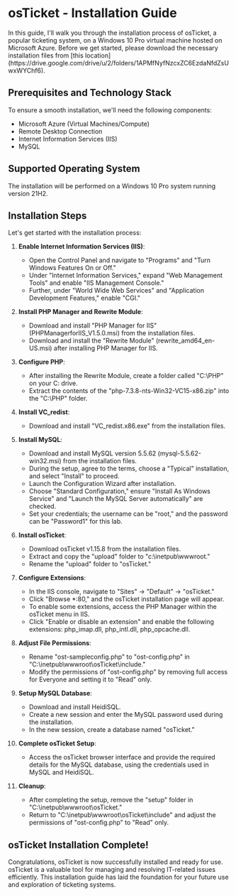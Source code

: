 <h1>osTicket - Installation Guide</h1>
In this guide, I'll walk you through the installation process of osTicket, a popular ticketing system, on a Windows 10 Pro virtual machine hosted on Microsoft Azure. Before we get started, please download the necessary installation files from [this location](https://drive.google.com/drive/u/2/folders/1APMfNyfNzcxZC6EzdaNfdZsUwxWYChf6).

<h2>Prerequisites and Technology Stack</h2>
To ensure a smooth installation, we'll need the following components:

- Microsoft Azure (Virtual Machines/Compute)
- Remote Desktop Connection
- Internet Information Services (IIS)
- MySQL

<h2>Supported Operating System</h2>
The installation will be performed on a Windows 10 Pro system running version 21H2.

<h2>Installation Steps</h2>
Let's get started with the installation process:

1. **Enable Internet Information Services (IIS)**: 
   - Open the Control Panel and navigate to "Programs" and "Turn Windows Features On or Off." 
   - Under "Internet Information Services," expand "Web Management Tools" and enable "IIS Management Console." 
   - Further, under "World Wide Web Services" and "Application Development Features," enable "CGI."

2. **Install PHP Manager and Rewrite Module**:
   - Download and install "PHP Manager for IIS" (PHPManagerforIIS_V1.5.0.msi) from the installation files.
   - Download and install the "Rewrite Module" (rewrite_amd64_en-US.msi) after installing PHP Manager for IIS.

3. **Configure PHP**:
   - After installing the Rewrite Module, create a folder called "C:\PHP" on your C: drive.
   - Extract the contents of the "php-7.3.8-nts-Win32-VC15-x86.zip" into the "C:\PHP" folder.

4. **Install VC_redist**:
   - Download and install "VC_redist.x86.exe" from the installation files.

5. **Install MySQL**:
   - Download and install MySQL version 5.5.62 (mysql-5.5.62-win32.msi) from the installation files.
   - During the setup, agree to the terms, choose a "Typical" installation, and select "Install" to proceed.
   - Launch the Configuration Wizard after installation.
   - Choose "Standard Configuration," ensure "Install As Windows Service" and "Launch the MySQL Server automatically" are checked.
   - Set your credentials; the username can be "root," and the password can be "Password1" for this lab.

6. **Install osTicket**:
   - Download osTicket v1.15.8 from the installation files.
   - Extract and copy the "upload" folder to "c:\inetpub\wwwroot."
   - Rename the "upload" folder to "osTicket."

7. **Configure Extensions**:
   - In the IIS console, navigate to "Sites" -> "Default" -> "osTicket."
   - Click "Browse *:80," and the osTicket installation page will appear.
   - To enable some extensions, access the PHP Manager within the osTicket menu in IIS. 
   - Click "Enable or disable an extension" and enable the following extensions: php_imap.dll, php_intl.dll, php_opcache.dll.

8. **Adjust File Permissions**:
   - Rename "ost-sampleconfig.php" to "ost-config.php" in "C:\inetpub\wwwroot\osTicket\include."
   - Modify the permissions of "ost-config.php" by removing full access for Everyone and setting it to "Read" only.

9. **Setup MySQL Database**:
   - Download and install HeidiSQL.
   - Create a new session and enter the MySQL password used during the installation.
   - In the new session, create a database named "osTicket."

10. **Complete osTicket Setup**:
    - Access the osTicket browser interface and provide the required details for the MySQL database, using the credentials used in MySQL and HeidiSQL.

11. **Cleanup**:
    - After completing the setup, remove the "setup" folder in "C:\inetpub\wwwroot\osTicket."
    - Return to "C:\inetpub\wwwroot\osTicket\include" and adjust the permissions of "ost-config.php" to "Read" only.

<h2>osTicket Installation Complete!</h2>
Congratulations, osTicket is now successfully installed and ready for use. osTicket is a valuable tool for managing and resolving IT-related issues efficiently. This installation guide has laid the foundation for your future use and exploration of ticketing systems.
